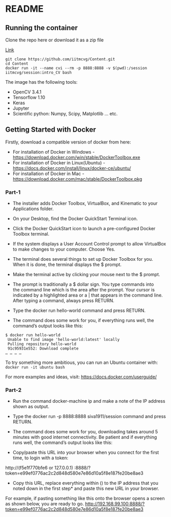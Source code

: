 # README

## Running the container

Clone the repo here or download it as a zip file

[Link](https://github.com/iitmcvg/Content)

```
git clone https://github.com/iitmcvg/Content.git
cd Content
docker run -it --name cvi --rm -p 8888:8888 -v $(pwd):/session iitmcvg/session:intro_CV bash
```

The image has the following tools:

* OpenCV 3.4.1
* Tensorflow 1.10
* Keras
* Jupyter
* Scientific python: Numpy, Scipy, Matplotlib ... etc.

## Getting Started with Docker 

Firstly, download a compatible version of docker from here:

* For installation of Docker in Windows - https://download.docker.com/win/stable/DockerToolbox.exe  
* For installation of Docker in Linux(Ubuntu) - https://docs.docker.com/install/linux/docker-ce/ubuntu/   
* For installation of Docker in Mac -   
https://download.docker.com/mac/stable/DockerToolbox.pkg  


### Part-1 

* The installer adds Docker Toolbox, VirtualBox, and Kinematic to your Applications folder.   
* On your Desktop, find the Docker QuickStart Terminal icon.  
* Click the Docker QuickStart icon to launch a pre-configured Docker Toolbox terminal.    
* If the system displays a User Account Control prompt to allow VirtualBox to make changes to your computer. Choose Yes.  
* The terminal does several things to set up Docker Toolbox for you. When it is done, the terminal displays the $ prompt.  

* Make the terminal active by clicking your mouse next to the $ prompt.
* The prompt is traditionally a $ dollar sign. You type commands into the command line which is the area after the prompt. Your cursor is indicated by a highlighted area or a | that appears in the command line. After typing a command, always press RETURN.


* Type the docker run hello-world command and press RETURN.
* The command does some work for you, if everything runs well, the command’s output looks like this:

```
$ docker run hello-world
 Unable to find image 'hello-world:latest' locally
 Pulling repository hello-world
 91c95931e552: Download complete
… … … …
```
 To try something more ambitious, you can run an Ubuntu container with:
` docker run -it ubuntu bash`

 For more examples and ideas, visit: https://docs.docker.com/userguide/

### Part-2

* Run the command docker-machine ip and make a note of the IP address shown as output.

* Type the docker run -p 8888:8888 siva1911/session command and press RETURN.

* The command does some work for you, downloading takes around 5 minutes with good internet connectivity. Be patient and if everything runs well, the command’s output looks like this:

* Copy/paste this URL into your browser when you connect for the first time, to login with a token:

http://(f5e1f770bfe6 or 127.0.0.1) :8888/?token=e99ef0776ac2c2d848d580e7e86d10a5f8e187fe20be8ae3

* Copy this URL, replace everything within () to the IP address that you noted down in the first step* and paste this new URL in your browser.


For example, if pasting something like this onto the browser opens a screen as shown below, you are ready to go.  http://192.168.99.100:8888/?token=e99ef0776ac2c2d848d580e7e86d10a5f8e187fe20be8ae3


